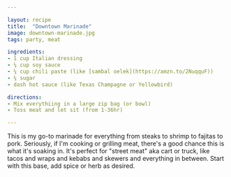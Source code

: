 ```yaml
---

layout: recipe
title:  "Downtown Marinade"
image: downtown-marinade.jpg
tags: party, meat

ingredients:
- 1 cup Italian dressing
- ¼ cup soy sauce
- ¼ cup chili paste (like [sambal oelek](https://amzn.to/2NuqquF))
- ¼ sugar
- dash hot sauce (like Texas Champagne or Yellowbird)

directions:
- Mix everythiing in a large zip bag (or bowl)
- Toss meat and let sit (from 1-36hr)

---
```


This is my go-to marinade for everything from steaks to shrimp to fajitas to pork. Seriously, if I'm cooking or grilling meat, there's a good chance this is what it's soaking in. It's perfect for "street meat" aka cart or truck, like tacos and wraps and kebabs and skewers and everything in between. Start with this base, add spice or herb as desired.
